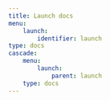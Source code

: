 ```yaml
---
title: Launch docs
menu:
    launch:
        identifier: launch
type: docs
cascade:
    menu:
        launch:
            parent: launch
    type: docs
---
```

